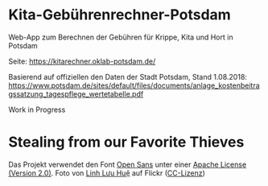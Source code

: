 # Kita-Gebührenrechner-Potsdam
Web-App zum Berechnen der Gebühren für Krippe, Kita und Hort in Potsdam

Seite: https://kitarechner.oklab-potsdam.de/

Basierend auf offiziellen den Daten der Stadt Potsdam, Stand 1.08.2018:
https://www.potsdam.de/sites/default/files/documents/anlage_kostenbeitragssatzung_tagespflege_wertetabelle.pdf

Work in Progress

# Stealing from our Favorite Thieves

Das Projekt verwendet den Font <a href="https://www.fontsquirrel.com/license/open-sans">Open Sans</a> unter einer <a href="http://www.apache.org/licenses">Apache License (Version 2.0)</a>.
Foto von <a href="https://www.flickr.com/photos/130139363@N07/18379668092/in/photostream/" target="_blank">Linh Lưu Huệ</a> auf Flickr (<a href="http://creativecommons.org/licenses/by/2.0/deed.en" target="_blank">CC-Lizenz</a>)










